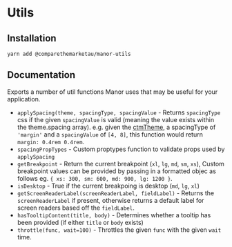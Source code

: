# Utils

## Installation

`yarn add @comparethemarketau/manor-utils`

## Documentation

Exports a number of util functions Manor uses that may be useful for your application.

* `applySpacing(theme, spacingType, spacingValue` - Returns `spacingType` css if the given `spacingValue`
is valid (meaning the value exists within the theme.spacing array). e.g. given the [ctmTheme](../Themes/ctm.theme.js),
a spacingType of `'margin'` and a `spacingValue` of `[4, 8]`, this function would return `margin: 0.4rem 0.4rem`.
* `spacingPropTypes` - Custom proptypes function to validate props used by `applySpacing`
* `getBreakpoint` - Return the current breakpoint (`xl`, `lg`, `md`, `sm`, `xs`), Custom breakpoint values can be provided by passing in a formatted objec as follows eg. `{ xs: 300, sm: 600, md: 900, lg: 1200 }`.
* `isDesktop` - True if the current breakpoing is desktop (`md`, `lg`, `xl`)
* `getScreenReaderLabel(screenReaderLabel, fieldLabel)` - Returns the `screenReaderLabel` if present, otherwise
returns a default label for screen readers based off the `fieldLabel`.  
* `hasTooltipContent(title, body)` - Determines whether a tooltip has been provided (if either `title` or `body` exists)
* `throttle(func, wait=100)` - Throttles the given `func` with the given `wait` time.
